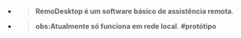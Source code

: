 - > **RemoDesktop é um software básico de assistência remota**.
- >  **obs:Atualmente só funciona em rede local**.
**#protótipo**

